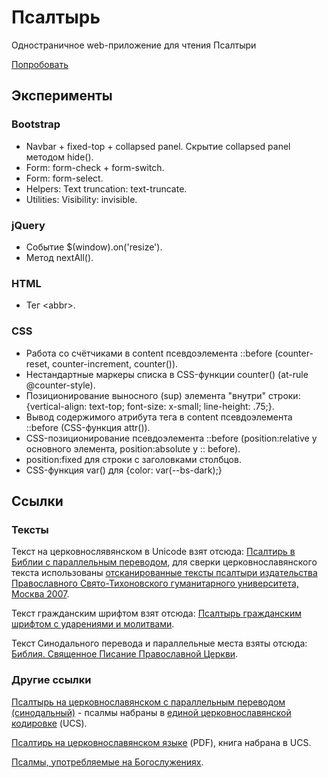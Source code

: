 # Псалтырь

Одностраничное web-приложение для чтения Псалтыри

[Попробовать](https://rawgit.com/proldapru/bootstrap-experiments/main/psalter/)

## Эксперименты

### Bootstrap
- Navbar + fixed-top + collapsed panel. Скрытие collapsed panel методом hide().
- Form: form-check + form-switch.
- Form: form-select.
- Helpers: Text truncation: text-truncate.
- Utilities: Visibility: invisible.

### jQuery
- Событие $(window).on('resize').
- Метод nextAll().

### HTML
- Тег &lt;abbr&gt;.

### CSS
- Работа со счётчиками в content псевдоэлемента ::before (counter-reset, counter-increment, counter()).
- Нестандартные маркеры списка в CSS-функции counter() (at-rule @counter-style).
- Позиционирование выносного (sup) элемента "внутри" строки: {vertical-align: text-top; font-size: x-small; line-height: .75;}.
- Вывод содержимого атрибута тега в content псевдоэлемента ::before (CSS-функция attr()).
- CSS-позиционирование псевдоэлемента ::before (position:relative у основного элемента, position:absolute у :: before).
- position:fixed для строки с заголовками столбцов.
- CSS-функция var() для {color: var(--bs-dark);}

## Ссылки
### Тексты
Текст на церковнослявянском в Unicode взят отсюда: [Псалтирь в Библии с параллельным переводом](https://azbyka.ru/biblia/?Ps.1&utfcs), для сверки церковнославянского текста использованы [отсканированные тексты псалтыри издательства Православного Свято-Тихоновского гуманитарного университета, Москва 2007](http://www.wco.ru/biblio/books/psalter/Main.htm).

Текст гражданским шрифтом взят отсюда: [Псалтырь гражданским шрифтом с ударениями и молитвами](https://azbyka.ru/molitvoslov/psaltir-po-kafizmam.html).

Текст Синодального перевода и параллельные места взяты отсюда: [Библия. Священное Писание Православной Церкви](https://sancti.ru/patr/hs/bible/22ps01.html).

### Другие ссылки
[Псалтырь на церковнославянском с параллельным переводом (синодальный)](http://wiki.orthodic.org/%D0%9F%D1%81%D0%B0%D0%BB%D1%82%D0%B8%D1%80%D1%8C) - псалмы набраны в [единой церковнославянской кодировке](http://irmologion.ru/ucsenc/ucslay8.html) (UCS).

[Псалтирь на церковнославянском языке](http://prav-book.ru/db/books/254/%D0%9F%D1%81%D0%B0%D0%BB%D1%82%D0%B8%D1%80%D1%8C%20%D0%BD%D0%B0%20%D1%86%D0%B5%D1%80%D0%BA%D0%BE%D0%B2%D0%BD%D0%BE-%D1%81%D0%BB%D0%B0%D0%B2%D1%8F%D0%BD%D1%81%D0%BA%D0%BE%D0%BC%20%D1%8F%D0%B7%D1%8B%D0%BA%D0%B5%20-%202010.pdf) (PDF), книга набрана в UCS.

[Псалмы, употребляемые на Богослужениях](https://www.molitvoslov.com/text871.htm).


